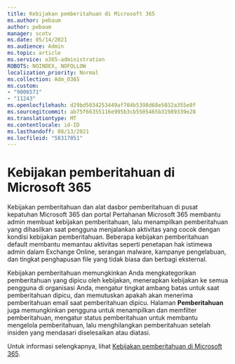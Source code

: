 ```yaml
---
title: Kebijakan pemberitahuan di Microsoft 365
ms.author: pebaum
author: pebaum
manager: scotv
ms.date: 05/14/2021
ms.audience: Admin
ms.topic: article
ms.service: o365-administration
ROBOTS: NOINDEX, NOFOLLOW
localization_priority: Normal
ms.collection: Adm_O365
ms.custom:
- "9006571"
- "11243"
ms.openlocfilehash: d29bd5034253449af704b5398d68e5032a355e0f
ms.sourcegitcommit: ab75f66355116e995b3cb5505465b31989339e28
ms.translationtype: MT
ms.contentlocale: id-ID
ms.lasthandoff: 08/13/2021
ms.locfileid: "58317051"
---
```

# <a name="alert-policies-in-microsoft-365"></a>Kebijakan pemberitahuan di Microsoft 365

Kebijakan pemberitahuan dan alat dasbor pemberitahuan di pusat kepatuhan Microsoft 365 dan portal Pertahanan Microsoft 365 membantu admin membuat kebijakan pemberitahuan, lalu menampilkan pemberitahuan yang dihasilkan saat pengguna menjalankan aktivitas yang cocok dengan kondisi kebijakan pemberitahuan. Beberapa kebijakan pemberitahuan default membantu memantau aktivitas seperti penetapan hak istimewa admin dalam Exchange Online, serangan malware, kampanye pengelabuan, dan tingkat penghapusan file yang tidak biasa dan berbagi eksternal.

Kebijakan pemberitahuan memungkinkan Anda mengkategorikan pemberitahuan yang dipicu oleh kebijakan, menerapkan kebijakan ke semua pengguna di organisasi Anda, mengatur tingkat ambang batas untuk saat pemberitahuan dipicu, dan memutuskan apakah akan menerima pemberitahuan email saat pemberitahuan dipicu. Halaman **Pemberitahuan** juga memungkinkan pengguna untuk menampilkan dan memfilter pemberitahuan, mengatur status pemberitahuan untuk membantu mengelola pemberitahuan, lalu menghilangkan pemberitahuan setelah insiden yang mendasari diselesaikan atau diatasi.

Untuk informasi selengkapnya, lihat [Kebijakan pemberitahuan di Microsoft 365](https://docs.microsoft.com/microsoft-365/compliance/alert-policies).
